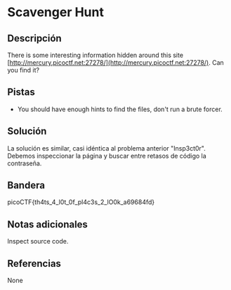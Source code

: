 # Scavenger Hunt
## Descripción
There is some interesting information hidden around this site [http://mercury.picoctf.net:27278/](http://mercury.picoctf.net:27278/). Can you find it?
## Pistas
- You should have enough hints to find the files, don't run a brute forcer.
## Solución
La solución es similar, casi idéntica al problema anterior "Insp3ct0r".
Debemos inspeccionar la página y buscar entre retasos de código la contraseña.

## Bandera
picoCTF{th4ts_4_l0t_0f_pl4c3s_2_lO0k_a69684fd}

## Notas adicionales
Inspect source code.

## Referencias
None